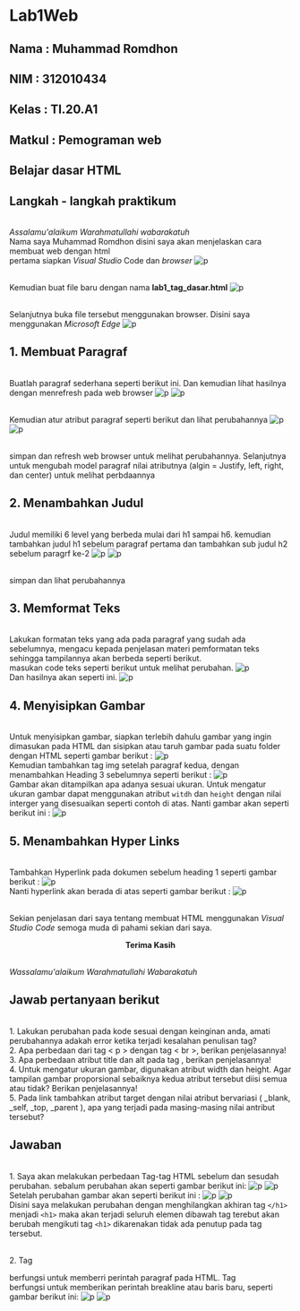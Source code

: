 # Lab1Web

## Nama     : Muhammad Romdhon
## NIM      : 312010434
## Kelas    : TI.20.A1
## Matkul   : Pemograman web

## Belajar dasar HTML
## Langkah - langkah praktikum

<br> *Assalamu'alaikum Warahmatullahi wabarakatuh* 
<br> Nama saya Muhammad Romdhon disini saya akan menjelaskan cara membuat web  dengan html
<br> pertama siapkan *Visual Studio* Code dan *browser*
![p](gambar/gambar1.png)

<br> Kemudian buat file baru dengan nama **lab1_tag_dasar.html**
![p](gambar/gambar2.png)

<br> Selanjutnya buka file tersebut menggunakan browser. Disini saya menggunakan *Microsoft Edge*
![p](gambar/gambar3.png)

## 1. Membuat Paragraf
<br> Buatlah paragraf sederhana seperti berikut ini. Dan kemudian lihat hasilnya dengan menrefresh pada web browser
![p](gambar/gambar4.png)
![p](gambar/gambar5.png)

<br> Kemudian atur atribut paragraf seperti berikut dan lihat perubahannya
![p](gambar/gambar6.png)
![p](gambar/gambar7.png)

<br> simpan dan refresh web browser untuk melihat perubahannya. Selanjutnya untuk mengubah model paragraf nilai atributnya  (algin = Justify, left, right, dan center) untuk melihat perbdaannya

## 2. Menambahkan Judul 
<br> Judul memiliki 6 level yang berbeda mulai dari h1 sampai h6. kemudian tambahkan judul h1 sebelum paragraf pertama dan tambahkan sub judul h2 sebelum paragrf ke-2
![p](gambar/gambar8.png)
![p](gambar/gambar9.png)

<br> simpan dan lihat perubahannya

## 3. Memformat Teks
<br> Lakukan formatan teks yang ada pada paragraf yang sudah ada sebelumnya, mengacu kepada penjelasan materi pemformatan teks sehingga tampilannya akan berbeda seperti berikut.
<br> masukan code teks seperti berikut untuk melihat perubahan.
![p](gambar/gambar10.png)
<br> Dan hasilnya akan seperti ini.
![p](gambar/gambar11.png)

## 4. Menyisipkan Gambar
<br> Untuk menyisipkan gambar, siapkan terlebih dahulu gambar yang ingin dimasukan pada HTML dan sisipkan atau taruh gambar pada suatu folder dengan HTML seperti gambar berikut :
![p](gambar/gambar14.png)
<br> Kemudian tambahkan tag img setelah paragraf kedua, dengan menambahkan Heading 3 sebelumnya seperti berikut :
![p](gambar/gambar12.png)
<br> Gambar akan ditampilkan apa adanya sesuai ukuran. Untuk mengatur ukuran gambar dapat menggunakan atribut `witdh` dan `height` dengan nilai interger yang disesuaikan seperti contoh di atas. Nanti gambar akan seperti berikut ini :
![p](gambar/gambar13.png)

## 5. Menambahkan Hyper Links

<br> Tambahkan Hyperlink pada dokumen sebelum heading 1 seperti gambar berikut : 
![p](gambar/gambar15.png)
<br> Nanti hyperlink akan berada di atas seperti gambar berikut :
![p](gambar/gambar16.png)
 
 <br> Sekian penjelasan dari saya tentang membuat HTML menggunakan *Visual Studio Code* semoga muda di pahami sekian dari saya.
 <br> <p align="center"> **Terima Kasih**

 <br> *Wassalamu'alaikum Warahmatullahi Wabarakatuh*

 ## Jawab pertanyaan berikut 
 <br> 1. Lakukan perubahan pada kode sesuai dengan keinginan anda, amati perubahannya adakah
error ketika terjadi kesalahan penulisan tag?
<br> 2. Apa perbedaan dari tag < p > dengan tag < br >, berikan penjelasannya!
<br> 3. Apa perbedaan atribut title dan alt pada tag <img>, berikan penjelasannya!
<br> 4. Untuk mengatur ukuran gambar, digunakan atribut width dan height. Agar tampilan gambar
proporsional sebaiknya kedua atribut tersebut diisi semua atau tidak? Berikan penjelasannya!
<br> 5. Pada link tambahkan atribut target dengan nilai atribut bervariasi ( _blank, _self, _top,
_parent ), apa yang terjadi pada masing-masing nilai antribut tersebut?

## Jawaban
<br> 1. Saya akan melakukan perbedaan Tag-tag HTML sebelum dan sesudah perubahan. sebalum perubahan akan seperti gambar berikut ini:
![p](gambar/gambar17.png)
![p](gambar/gambar16.png)
<br> Setelah perubahan gambar akan seperti berikut ini :
![p](gambar/gambar18.png)
![p](gambar/gambar19.png)
<br> Disini saya melakukan perubahan dengan menghilangkan akhiran tag `</h1>` menjadi `<h1>` maka akan terjadi seluruh elemen dibawah tag terebut akan berubah mengikuti tag `<h1>` dikarenakan tidak ada penutup pada tag tersebut.

<br> 2. Tag *<p>* berfungsi untuk memberri perintah paragraf pada HTML. Tag *<br>* berfungsi untuk memberikan perintah breakline atau baris baru, seperti gambar berikut ini:
![p](gambar/gambar20.png)
![p](gambar/gambar21.png)